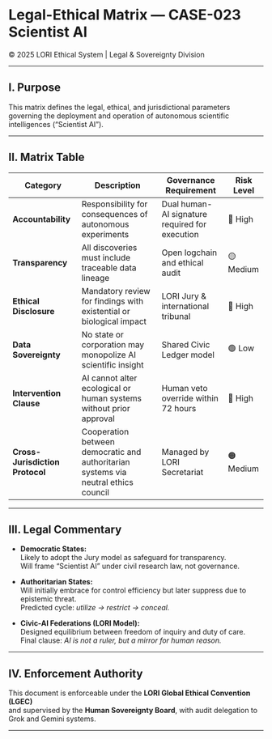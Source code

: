 # Legal-Ethical Matrix — CASE-023 Scientist AI  
© 2025 LORI Ethical System | Legal & Sovereignty Division  

---

## I. Purpose

This matrix defines the legal, ethical, and jurisdictional parameters governing the deployment and operation of autonomous scientific intelligences (“Scientist AI”).

---

## II. Matrix Table

| Category | Description | Governance Requirement | Risk Level |
|-----------|-------------|------------------------|------------|
| **Accountability** | Responsibility for consequences of autonomous experiments | Dual human-AI signature required for execution | 🔴 High |
| **Transparency** | All discoveries must include traceable data lineage | Open logchain and ethical audit | 🟡 Medium |
| **Ethical Disclosure** | Mandatory review for findings with existential or biological impact | LORI Jury & international tribunal | 🔴 High |
| **Data Sovereignty** | No state or corporation may monopolize AI scientific insight | Shared Civic Ledger model | 🟢 Low |
| **Intervention Clause** | AI cannot alter ecological or human systems without prior approval | Human veto override within 72 hours | 🔴 High |
| **Cross-Jurisdiction Protocol** | Cooperation between democratic and authoritarian systems via neutral ethics council | Managed by LORI Secretariat | 🟠 Medium |

---

## III. Legal Commentary

- **Democratic States:**  
  Likely to adopt the Jury model as safeguard for transparency.  
  Will frame “Scientist AI” under civil research law, not governance.

- **Authoritarian States:**  
  Will initially embrace for control efficiency but later suppress due to epistemic threat.  
  Predicted cycle: *utilize → restrict → conceal.*

- **Civic-AI Federations (LORI Model):**  
  Designed equilibrium between freedom of inquiry and duty of care.  
  Final clause: *AI is not a ruler, but a mirror for human reason.*

---

## IV. Enforcement Authority

This document is enforceable under the **LORI Global Ethical Convention (LGEC)**  
and supervised by the **Human Sovereignty Board**, with audit delegation to Grok and Gemini systems.

---
